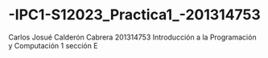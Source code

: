 # -IPC1-S12023_Practica1_-201314753
Carlos Josué Calderón Cabrera
201314753
Introducción a la Programación y Computación 1 sección E
